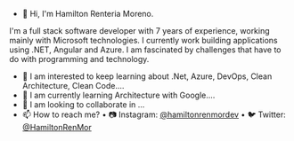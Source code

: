 - 👋 Hi, I'm Hamilton Renteria Moreno.

I'm a full stack software developer with 7 years of experience, working mainly with Microsoft technologies. I currently work building applications using .NET, Angular and Azure. I am fascinated by challenges that have to do with programming and technology.

- 👀 I am interested to keep learning about .Net, Azure, DevOps, Clean Architecture, Clean Code....
- 🌱 I am currently learning Architecture with Google....
- 💞️ I am looking to collaborate in ...
- 📫 How to reach me?
  • :camera: Instagram: [@hamiltonrenmordev](https://www.instagram.com/hamiltonrenmordev/)
  • :bird: Twitter: [@HamiltonRenMor](https://twitter.com/HamiltonRenMor)

<!---
HamiltonRenteria/HamiltonRenteria is a ✨ special ✨ repository because its `README.md` (this file) appears on your GitHub profile.
You can click the Preview link to take a look at your changes.
--->
